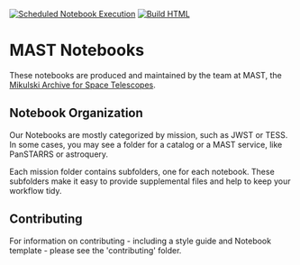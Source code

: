 [![Scheduled Notebook Execution](https://github.com/spacetelescope/mast_notebooks/actions/workflows/ci_scheduled.yml/badge.svg)](https://github.com/spacetelescope/mast_notebooks/actions/workflows/ci_scheduled.yml)
[![Build HTML](https://github.com/spacetelescope/mast_notebooks/actions/workflows/ci_html_build.yml/badge.svg)](https://github.com/spacetelescope/mast_notebooks/actions/workflows/ci_html_build.yml)

# MAST Notebooks
These notebooks are produced and maintained by the team at MAST, the [Mikulski Archive for Space Telescopes](https://archive.stsci.edu).

## Notebook Organization

Our Notebooks are mostly categorized by mission, such as JWST or TESS. In some cases, you may see a folder for a catalog or a MAST service, like PanSTARRS or astroquery.

Each mission folder contains subfolders, one for each notebook. These subfolders make it easy to provide supplemental files and help to keep your workflow tidy.

## Contributing

For information on contributing - including a style guide and Notebook template - please see the 'contributing' folder.
